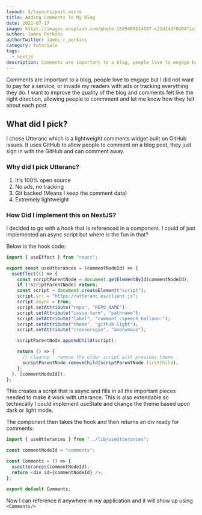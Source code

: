 ```yaml
---
layout: $/layouts/post.astro
title: Adding Comments To My Blog
date: 2021-07-17
image: https://images.unsplash.com/photo-1589409514187-c21d14df0d04?ixid=MnwxMjA3fDB8MHxwaG90by1wYWdlfHx8fGVufDB8fHx8&ixlib=rb-1.2.1&auto=format&fit=crop&w=1650&q=80
author: James Perkins
authorTwitter: james_r_perkins
category: tutorials
tags:
  - nextjs
description: Comments are important to a blog, people love to engage but I did not want to pay for a service, or invade my readers with ads or tracking.
---
```


Comments are important to a blog, people love to engage but I did not want to pay for a service, or invade my readers with ads or tracking everything they do. I want to improve the quality of the blog and comments felt like the right direction, allowing people to commment and let me know how they felt about each post.

## What did I pick?

I chose Utteranc which is a lightweight comments widget built on GitHub issues. It uses GitHub to allow people to comment on a blog post, they just sign in with the GitHub and can comment away.

### Why did I pick Utteranc?

1. It's 100% open source
2. No ads, no tracking
3. Git backed (Means I keep the comment data)
4. Extremely lightweight

### How Did I implement this on NextJS?

I decided to go with a hook that is referenced in a component. I could of just implemented an async script but where is the fun in that?

Below is the hook code:

```javascript
import { useEffect } from "react";

export const useUtterances = (commentNodeId) => {
  useEffect(() => {
    const scriptParentNode = document.getElementById(commentNodeId);
    if (!scriptParentNode) return;
    const script = document.createElement("script");
    script.src = "https://utteranc.es/client.js";
    script.async = true;
    script.setAttribute("repo", "REPO_NAME");
    script.setAttribute("issue-term", "pathname");
    script.setAttribute("label", "comment :speech_balloon:");
    script.setAttribute("theme", "github-light");
    script.setAttribute("crossorigin", "anonymous");

    scriptParentNode.appendChild(script);

    return () => {
      // cleanup - remove the older script with previous theme
      scriptParentNode.removeChild(scriptParentNode.firstChild);
    };
  }, [commentNodeId]);
};
```

This creates a script that is async and fills in all the important pieces needed to make it work with utterance. This is also extendable so technically I could implement useState and change the theme based upon dark or light mode.

The component then takes the hook and then returns an div ready for comments:

```javascript
import { useUtterances } from "../lib/useUtterances";

const commentNodeId = "comments";

const Comments = () => {
  useUtterances(commentNodeId);
  return <div id={commentNodeId} />;
};

export default Comments;
```

Now I can reference it anywhere in my application and it will show up using `<Comments/>`
